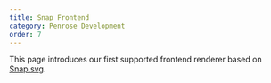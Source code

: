 ```yaml
---
title: Snap Frontend
category: Penrose Development
order: 7
---
```


This page introduces our first supported frontend renderer based on [Snap.svg](http://snapsvg.io/).
